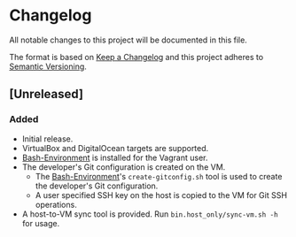 # Changelog
All notable changes to this project will be documented in this file.

The format is based on [Keep a Changelog](https://keepachangelog.com/en/1.0.0/)
and this project adheres to [Semantic Versioning](https://semver.org/spec/v2.0.0.html).

## [Unreleased]

### Added

- Initial release.
- VirtualBox and DigitalOcean targets are supported.
- [Bash-Environment](https://github.com/neilluna/Bash-Environment) is installed for the Vagrant user.
- The developer's Git configuration is created on the VM.
    - The [Bash-Environment](https://github.com/neilluna/Bash-Environment)'s `create-gitconfig.sh` tool is used to create the developer's Git configuration.
    - A user specified SSH key on the host is copied to the VM for Git SSH operations.
- A host-to-VM sync tool is provided. Run `bin.host_only/sync-vm.sh -h` for usage.
